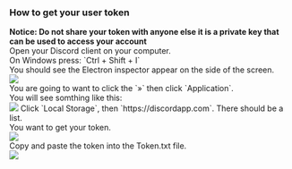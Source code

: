 <h3>How to get your user token</h3>
<b>Notice: Do not share your token with anyone else it is a private key that can be used to access your account</b><br>
Open your Discord client on your computer.<br>
On Windows press: `Ctrl + Shift + I`<br>
You should see the Electron inspector appear on the side of the screen.<br>
<img src="http://i.imgur.com/ojUepNj.png"><br>
You are going to want to click the `»` then click `Application`.<br>
You will see somthing like this:<br>
<img src="http://i.imgur.com/BETcUbr.png">
Click `Local Storage`, then `https://discordapp.com`. There should be a list.<br>
You want to get your token.<br>
<img src="http://i.imgur.com/oafsCTe.png"><br>
Copy and paste the token into the Token.txt file.<br>
<img src="http://i.imgur.com/lS6si16.png"><br>
